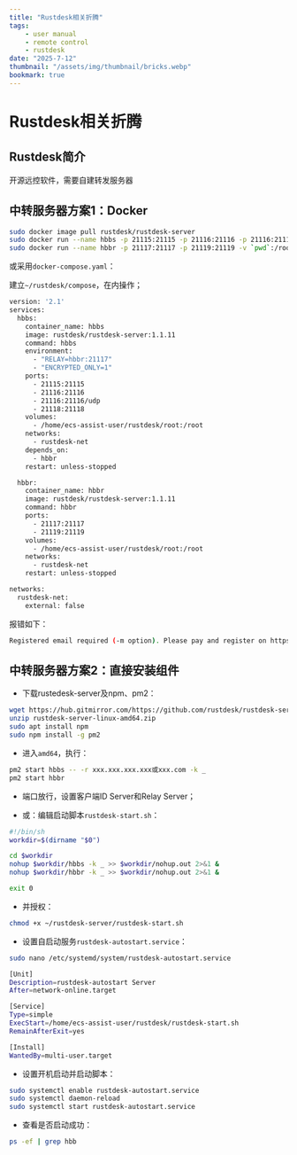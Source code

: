 ```yaml
---
title: "Rustdesk相关折腾"
tags:
    - user manual
    - remote control
    - rustdesk
date: "2025-7-12"
thumbnail: "/assets/img/thumbnail/bricks.webp"
bookmark: true
---
```

# Rustdesk相关折腾
## Rustdesk简介
开源远控软件，需要自建转发服务器
## 中转服务器方案1：Docker

```bash
sudo docker image pull rustdesk/rustdesk-server
sudo docker run --name hbbs -p 21115:21115 -p 21116:21116 -p 21116:21116/udp -p 21118:21118 -v `pwd`:/root -td --net=host rustdesk/rustdesk-server hbbs -r xxx.xxx.xxx.xxx或xxx.com
sudo docker run --name hbbr -p 21117:21117 -p 21119:21119 -v `pwd`:/root -td --net=host rustdesk/rustdesk-server hbbr
```

或采用`docker-compose.yaml`：

建立`~/rustdesk/compose`，在内操作；

```bash
version: '2.1'
services:
  hbbs:
    container_name: hbbs
    image: rustdesk/rustdesk-server:1.1.11
    command: hbbs
    environment:
      - "RELAY=hbbr:21117"
      - "ENCRYPTED_ONLY=1"
    ports:
      - 21115:21115
      - 21116:21116
      - 21116:21116/udp
      - 21118:21118
    volumes:
      - /home/ecs-assist-user/rustdesk/root:/root
    networks:
      - rustdesk-net
    depends_on:
      - hbbr
    restart: unless-stopped

  hbbr:
    container_name: hbbr
    image: rustdesk/rustdesk-server:1.1.11
    command: hbbr
    ports:
      - 21117:21117
      - 21119:21119
    volumes:
      - /home/ecs-assist-user/rustdesk/root:/root
    networks:
      - rustdesk-net
    restart: unless-stopped

networks:
  rustdesk-net:
    external: false
```

报错如下：

```bash
Registered email required (-m option). Please pay and register on https://rustdesk.com/server
```

## 中转服务器方案2：直接安装组件
- 下载rustedesk-server及npm、pm2：

```bash
wget https://hub.gitmirror.com/https://github.com/rustdesk/rustdesk-server/releases/download/1.1.14/rustdesk-server-linux-amd64.zip
unzip rustdesk-server-linux-amd64.zip
sudo apt install npm
sudo npm install -g pm2
``` 
- 进入`amd64`，执行：

```bash
pm2 start hbbs -- -r xxx.xxx.xxx.xxx或xxx.com -k _
pm2 start hbbr
```
- 端口放行，设置客户端ID Server和Relay Server；

- 或：编辑启动脚本`rustdesk-start.sh`：

```bash
#!/bin/sh
workdir=$(dirname "$0")

cd $workdir
nohup $workdir/hbbs -k _ >> $workdir/nohup.out 2>&1 &
nohup $workdir/hbbr -k _ >> $workdir/nohup.out 2>&1 &

exit 0
```

- 并授权：

```bash
chmod +x ~/rustdesk-server/rustdesk-start.sh
```

- 设置自启动服务`rustdesk-autostart.service`：

```bash
sudo nano /etc/systemd/system/rustdesk-autostart.service
```

```bash
[Unit]
Description=rustdesk-autostart Server 
After=network-online.target

[Service]
Type=simple
ExecStart=/home/ecs-assist-user/rustdesk/rustdesk-start.sh
RemainAfterExit=yes

[Install]
WantedBy=multi-user.target
```

- 设置开机启动并启动脚本：

```bash
sudo systemctl enable rustdesk-autostart.service
sudo systemctl daemon-reload
sudo systemctl start rustdesk-autostart.service
```

- 查看是否启动成功：

```bash
ps -ef | grep hbb
```




